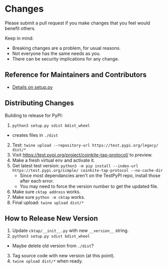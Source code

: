 # Changes

Please submit a pull request if you make changes that you feel would benefit others.

Keep in mind:

- Breaking changes are a problem, for usual reasons.
- Not everyone has the same needs as you.
- There can be security implications for any change.


## Reference for Maintainers and Contributors

- [Details on setup.py](https://packaging.python.org/tutorials/packaging-projects/)


## Distributing Changes

Building to release for PyPI:

1. `python3 setup.py sdist bdist_wheel`
  - creates files in `./dist`
2. Test: `twine upload --repository-url https://test.pypi.org/legacy/ dist/*`
3. Visit <https://test.pypi.org/project/coinkite-tap-protocol/> to preview.
4. Make a fresh virtual env and activate it.
5. Get latest test version:
  `python3 -m pip install --index-url https://test.pypi.org/simple/ coinkite-tap-protocol --no-cache-dir`
    - Since most dependancies aren't on the TestPyPI repo, install those after each error.
    - You may need to force the version number to get the updated file.
6. Make sure `cktap address` works.
7. Make sure `python -m cktap` works.
8. Final upload: `twine upload dist/*`


## How to Release New Version

1. Update `cktap/__init__.py` with new `__version__` string.
2. `python3 setup.py sdist bdist_wheel`
  - Maybe delete old version from `./dist`?
3. Tag source code with new version (at this point).
4. `twine upload dist/*` when ready.
